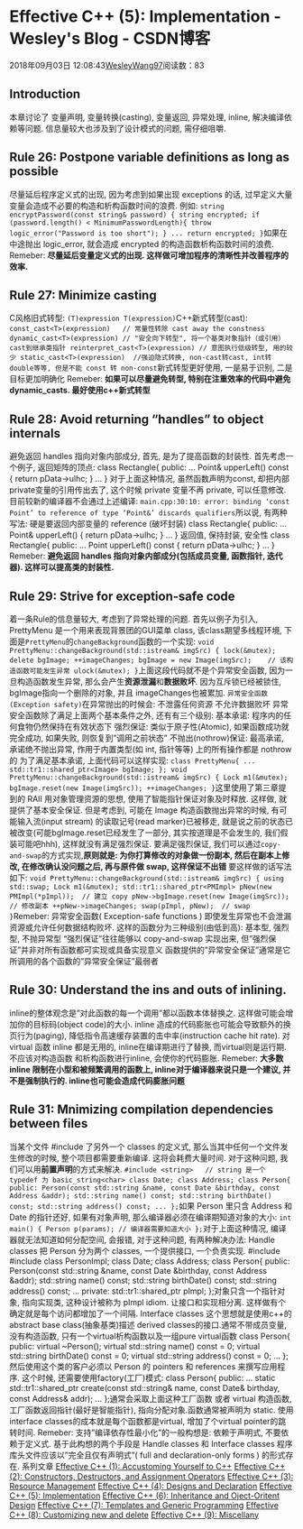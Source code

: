 
# Effective C++ (5): Implementation - Wesley's Blog - CSDN博客


2018年09月03日 12:08:43[WesleyWang97](https://me.csdn.net/yinanmo5569)阅读数：83


## Introduction
本章讨论了 变量声明, 变量转换(casting), 变量返回, 异常处理, inline, 解决编译依赖等问题. 信息量较大也涉及到了设计模式的问题, 需仔细咀嚼.
## Rule 26: Postpone variable definitions as long as possible
尽量延后程序定义式的出现, 因为考虑到如果出现 exceptions 的话, 过早定义大量变量会造成不必要的构造和析构函数时间的浪费. 例如:
`string encryptPassword(const string& password)
{
    string encrypted;
    if (password.length() < MinimumPasswordLength){
        throw logic_error("Password is too short");
    }
    ...
    return encrypted;
}`如果在中途抛出 logic_error, 就会造成 encrypted 的构造函数析构函数时间的浪费.
Remeber:
**尽量延后变量定义式的出现. 这样做可增加程序的清晰性并改善程序的效率.**
## Rule 27: Minimize casting
C风格旧式转型:
`(T)expression
T(expression)`C++新式转型(cast):
`const_cast<T>(expression)   // 常量性转除 cast away the constness
dynamic_cast<T>(expression) // "安全向下转型", 将一个基类对象指针（或引用）cast到继承类指针
reinterpret_cast<T>(expression) // 意图执行低级转型, 用的较少
static_cast<T>(expression)  //强迫隐式转换, non-cast转cast, int转double等等, 但是不能 const 转 non-const`新式转型更好使用, 一是易于识别, 二是目标更加明确化
Remeber:
**如果可以尽量避免转型, 特别在注重效率的代码中避免 dynamic_casts. 最好使用c++新式转型**
## Rule 28: Avoid returning “handles” to object internals
避免返回 handles 指向对象内部成分, 首先, 是为了提高函数的封装性.
首先考虑一个例子, 返回矩阵的顶点:
class Rectangle{
public:
…
Point& upperLeft() const { return pData->ulhc; }
…
}
对于上面这种情况, 虽然函数声明为const, 却把内部private变量的引用传出去了, 这个时候 private 变量不再 private, 可以任意修改. 目前较新的编译器不会通过上述编译:
`main.cpp:30:10: error: binding ‘const Point’ to reference of type ‘Point&’ discards qualifiers`所以说, 有两种写法:
硬是要返回内部变量的 reference (破坏封装)
class Rectangle{
public:
    ...
    Point& upperLeft() { return pData->ulhc; }
    ...
}
返回值, 保持封装, 安全性
class Rectangle{
public:
    ...
    Point upperLeft() const { return pData->ulhc; }
    ...
}
Remeber:
**避免返回 handles 指向对象内部成分(包括成员变量, 函数指针, 迭代器). 这样可以提高类的封装性.**
## Rule 29: Strive for exception-safe code
着一条Rule的信息量较大, 考虑到了异常处理的问题.
首先以例子为引入, PrettyMenu 是一个用来表现背景团的GUI菜单 class, 该class期望多线程环境, 下面是`PrettyMenu`的`changeBackground`函数的一个实现:
`void PrettyMenu::changeBackground(std::istream& imgSrc)
{
    lock(&mutex);
    delete bgImage;
    ++imageChanges;
    bgImage = new Image(imgSrc);    // 该构造函数可能发生异常
    ulock(&mutex);
}`上面这段代码就不是个异常安全函数, 因为一旦构造函数发生异常, 那么会产生**资源泄漏**和**数据败坏**. 因为互斥锁已经被锁住, bgImage指向一个删除的对象, 并且 imageChanges也被累加.
`异常安全函数(Exception safety)`在异常抛出的时候会:
不泄露任何资源
不允许数据败坏
异常安全函数除了满足上面两个基本条件之外, 还有有三个级别:
基本承诺: 程序内的任何食物仍然保持在有效状态下
强烈保证: 类似于原子性(Atomic), 如果函数成功就完全成功, 如果失败, 则恢复到”调用之前状态”
不抛出(nothrow)保证: 最高承诺, 承诺绝不抛出异常, 作用于内置类型(如 int, 指针等等) 上的所有操作都是 nothrow 的
为了满足基本承诺, 上面代码可以这样实现:
`class PrettyMenu{
    ...
    std::tr1::shared_ptr<Image> bgImage;
};
void PrettyMenu::changeBackground(std::istream& imgSrc)
{
    Lock m1(&mutex);
    bgImage.reset(new Image(imgSrc));
    ++imageChanges;
}`这里使用了第三章提到的 RAII 用对象管理资源的思想, 使用了智能指针保证对象及时释放. 这样做, 就提供了基本安全保证.
但是考虑到, 可能在 Image 构造函数抛出异常的时候, 有可能输入流(input stream) 的读取记号(read marker)已被移走,  就是说之前的状态已被改变(可能bgImage.reset已经发生了一部分, 其实按道理是不会发生的, 我们假装可能吧hhh), 这样就没有满足强烈保证.
要满足强烈保证, 我们可以通过`copy-and-swap`的方式实现,**原则就是: 为你打算修改的对象做一份副本, 然后在副本上修改, 在修改确认没问题之后, 再与原件做 swap, 这样保证不出错**
要这样做的话写法如下:
`void PrettyMenu::changeBackground(std::istream& imgSrc)
{
    using std::swap;
    Lock m1(&mutex);
    std::tr1::shared_ptr<PMImpl> pNew(new PMImpl(*pImpl));  // 建立 copy
    pNew->bgImage.reset(new Image(imgSrc)); // 修改副本
    ++pNew->imageChanges;
    swap(pImpl, pNew);  // swap
}`Remeber:
异常安全函数( Exception-safe functions ) 即使发生异常也不会泄漏资源或允许任何数据结构败坏. 这样的函数分为三种级别(由低到高): 基本型, 强烈型, 不抛异常型
“强烈保证”往往能够以 copy-and-swap 实现出来, 但”强烈保证”并非对所有函数都可实现或具备实现意义
函数提供的”异常安全保证”通常是它所调用的各个函数的”异常安全保证”最弱者
## Rule 30: Understand the ins and outs of inlining.
inline的整体观念是”对此函数的每一个调用”都以函数本体替换之.
这样做可能会增加你的目标码(object code)的大小. inline 造成的代码膨胀也可能会导致额外的换页行为(paging), 降低指令高速缓存装置的击中率(instruction cache hit rate).
对 virtual 函数 inline 都是无用的, inline在编译期进行了替换, 而virtual则是运行期.
不应该对构造函数 和析构函数进行inline, 会使你的代码膨胀.
Remeber:
**大多数 inline 限制在小型和被频繁调用的函数上, inline对于编译器来说只是一个建议, 并不是强制执行的. inline也可能会造成代码膨胀问题**
## Rule 31: Mnimizing compilation dependencies between files
当某个文件 \#include 了另外一个 classes 的定义式, 那么当其中任何一个文件发生修改的时候, 整个项目都需要重新编译. 这将会耗费大量时间.
对于这种问题, 我们可以用**前置声明**的方式来解决.
`#include <string>   // string 是一个 typedef 为 basic_string<char>
class Date;
class Address;
class Person{
public:
    Person(const std::string &name, const Date &birthday, const Address &addr);
    std::string name() const;
    std::string birthDate() const;
    std::string address() const;
    ...
};`如果 Person 里只含 Address 和 Date 的指针还好, 如果有对象声明, 那么编译器必须在编译期知道对象的大小:
`int main()
{
    Person p(params); // 编译器需要知道大小
};`对于上面这种情况, 编译器就无法知道如何分配空间, 会报错, 对于这种问题, 有两种解决办法:
Handle classes
把 Person 分为两个 classes, 一个提供接口, 一个负责实现.
\#include<string>
\#include<memory>
class PersonImpl;
class Date;
class Address;
class Person{
public:
    Person(const std::string &name, const Date &birthday, const Address &addr);
    std::string name() const;
    std::string birthDate() const;
    std::string address() const;
    ...
private:
    std::tr1::shared_ptr<PersonImpl> pImpl;
};对象只含一个指针对象, 指向实现类, 这种设计被称为 pImpl idiom. 让接口和实现相分离. 这样做有个确定就是每个访问都增加了一个间隔.
Interface classes
这个思想就是使用c++的abstract base class(抽象基类)描述 derived classes的接口.通常不带成员变量, 没有构造函数, 只有一个virtual析构函数以及一组pure virtual函数
class Person{
public:
    virtual ~Person();
    virtual std::string name() const = 0;
    virtual std::string birthDate() const = 0;
    virtual std::string address() const = 0;
    ...
};然后使用这个类的客户必须以 Person 的 pointers 和 references 来撰写应用程序. 这个时候, 还需要使用factory(工厂)模式:
class Person{
public:
    ...
    static std::tr1::shared_ptr<Person> 
        create(const std::string& name, 
                const Date& birthday,
                const Address& addr);
    ...
};通常会采取上面这种工厂函数 或者 virtual 构造函数, 工厂函数返回指针(最好是智能指针), 指向分配对象.函数通常被声明为 static.
使用interface classes的成本就是每个函数都是virtual, 增加了个virtual pointer的跳转时间.
Remeber:
支持”编译依存性最小化”的一般构想是: 依赖于声明式, 不要依赖于定义式. 基于此构想的两个手段是 Handle classes 和 Interface classes
程序库头文件应该以”完全且仅有声明式”( full and declaration-only forms ) 的形式存在.
系列文章
[Effective C++ (1): Accustoming Yourself to C++](https://blog.csdn.net/yinanmo5569/article/details/82289290)
[Effective C++ (2): Constructors, Destructors, and Assignment Operators](https://blog.csdn.net/yinanmo5569/article/details/82290194)
[Effective C++ (3): Resource Management](https://blog.csdn.net/yinanmo5569/article/details/82317019)
[Effective C++ (4): Designs and Declaration](https://blog.csdn.net/yinanmo5569/article/details/82317034)
[Effective C++ (5): Implementation](https://blog.csdn.net/yinanmo5569/article/details/82346893)
[Effective C++ (6): Inheritance and Oject-Oritent Design](https://blog.csdn.net/yinanmo5569/article/details/82351493)
[Effective C++ (7): Templates and Generic Programming](https://blog.csdn.net/yinanmo5569/article/details/82420021)
[Effective C++ (8): Customizing new and delete](https://blog.csdn.net/yinanmo5569/article/details/82419808)
[Effective C++ (9): Miscellany](https://blog.csdn.net/yinanmo5569/article/details/82419858)

